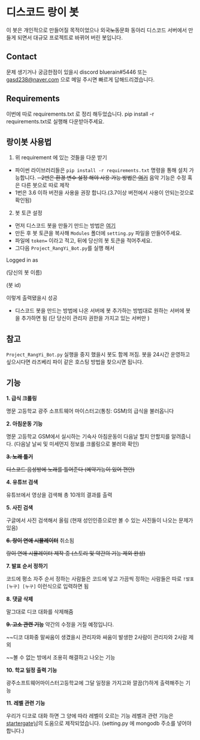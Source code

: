 # 디스코드 랑이 봇 #
이 봇은 개인적으로 만들어질 목적이었으나 외국~~노동~~문화 동아리 디스코드 서버에서 만들게 되면서 대규모 프로젝트로 바뀌어 버린 봇입니다.

## Contact
문제 생기거나 궁금한점이 있을시 discord bluerain#5446 또는 gasd238@naver.com 으로 메일 주시면 빠르게 답해드리겠습니다.

## Requirements ##

이번에 따로 requirements.txt 로 정리 해두었습니다. pip install -r requirements.txt로 실행해 다운받아주세요.

## 랑이봇 사용법 ##

1. 위 requirement 에 있는 것들을 다운 받기
 - 파이썬 라이브러리들은 `pip install -r requirements.txt` 명령을 통해 설치 가능합니다.
 ~~- 2번은 환경 변수 설정 해야 사용 가능 방법은 [여기](http://blog.naver.com/PostView.nhn?blogId=chandong83&logNo=221165275268&parentCategoryNo=&categoryNo=112&viewDate=&isShowPopularPosts=false&from=postView)~~ 음악 기능은 수정 혹은 다른 봇으로 따로 제작  
 - 1번은 3.6 이하 버전을 사용을 권장 합니다.(3.7이상 버전에서 사용이 안되는것으로 확인됨)

2. 봇 토큰 설정
 - 먼저 디스코드 봇을 만들기 만드는 방법은 [여기](https://blog.naver.com/wpdus2694?Redirect=Log&logNo=221192640522) 
 - 만든 후 봇 토큰을 복사해 `Modules` 폴더에 `setting.py` 파일을 만들어주세요.
 - 파일에 `token=` 이라고 적고, 뒤에 당신의 봇 토큰을 적어주세요.
 - 그다음 `Project_RangYi_Bot.py`를 실행 해서 
 
 Logged in as
 
 (당신의 봇 이름)
 
 (봇 id)
 
  이렇게 출력됐을시 성공

 - 디스코드 봇을 만드는 방법에 나온 서버에 봇 추가하는 방법대로 원하는 서버에 봇을 추가하면 됨 (단 당신이 관리자 권한을 가지고 있는 서버만 )

## 참고 ##
`Project_RangYi_Bot.py` 실행을 중지 했을시 봇도 함께 꺼짐. 봇을 24시간 운영하고 싶으시다면 라즈베리 파이 같은 호스팅 방법을 찾으시면 됩니다.


## 기능 ##

**1. 급식 크롤링**

명문 고등학교 광주 소프트웨어 마이스터고(통칭: GSM)의 급식을 불러옵니다

**2. 아침운동 기능**

명문 고등학교 GSM에서 실시하는 기숙사 아침운동이 다음날 할지 안할지를 알려줍니다. (다음날 날씨 및 미세먼지 정보를 크롤링으로 불러와 확인)

~~**3. 노래 틀기**~~

~~디스코드 음성방에 노래를 틀어준다 (예약기능이 있어 편안)~~

**4. 유튜브 검색**

유튜브에서 영상을 검색해 총 10개의 결과를 출력

**5. 사진 검색**

구글에서 사진 검색해서 올림 (현재 성인인증으로만 볼 수 있는 사진들이 나오는 문제가 있음)

~~**6. 랑이 연애 시뮬레이터**~~ 취소됨

~~랑이 연애 시뮬레이터 제작 중 (스토리 및 약간의 기능 제외 완성)~~

**7. 발표 순서 정하기**

코드에 평소 자주 순서 정하는 사람들은 코드에 넣고 가끔씩 정하는 사람들은 따로 `!발표 [누구] [누구]` 이런식으로 입력하면 됨

**8. 댓글 삭제**

말그대로 디코 대화를 삭제해줌

~~**9. 고소 관련 기능**~~  약간의 수정을 거칠 예정입니다.

~~디코 대화중 말싸움이 생겼을시 관리자와 싸움이 발생한 2사람이 관리자와 2사람 제외 

~~볼 수 없는 방에서 조용히 해결하고 나오는 기능

**10. 학교 일정 출력 기능**

광주소프트웨어마이스터고등학교에 그달 일정을 가지고와 깔끔(?)하게 출력해주는 기능

**11. 레벨 관련 기능**

우리가 디코로 대화 하면 그 양에 따라 레벨이 오르는 기능 레벨과 관련 기능은 [startergate](https://github.com/startergate)님의 도움으로 제작되었습니다. (setting.py 에 mongodb 주소를 넣어야합니다.)
